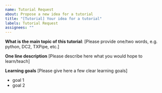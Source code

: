 ```yaml
---
name: Tutorial Request
about: Propose a new idea for a tutorial
title: "[Tutorial] Your idea for a tutorial"
labels: Tutorial Request
assignees: ""
---
```


**What is the main topic of this tutorial**: [Please provide one/two words, e.g. python, DC2, TXPipe, etc.]

**One line description**
[Please describe here what you would hope to learn/teach]

**Learning goals**
[Please give here a few clear learning goals]

- goal 1
- goal 2
